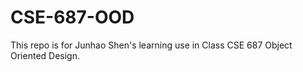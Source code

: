# CSE-687-OOD

This repo is for Junhao Shen's learning use in Class CSE 687 Object Oriented Design.
